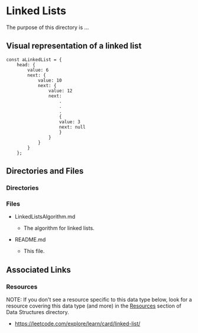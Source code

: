 # Linked Lists

The purpose of this directory is ...

## Visual representation of a linked list

```
const aLinkedList = {
    head: {
        value: 6
        next: {
            value: 10
            next: {
                value: 12
                next:
                    .
                    .
                    .
                    {
                    value: 3
                    next: null
                    }
                }
            }
        }
    };
```

## Directories and Files

### Directories

### Files

- LinkedListsAlgorithm.md

  - The algorithm for linked lists.

- README.md

  - This file.

## Associated Links

### Resources

NOTE: If you don't see a resource specific to this data type below, look for a resource covering this data type (and more) in the [Resources](https://github.com/JamieBort/LearningDirectory/tree/master/AlgorithmsDataStructuresAndBigONotation/DataStructures#resources) section of Data Structures directory.

- https://leetcode.com/explore/learn/card/linked-list/
